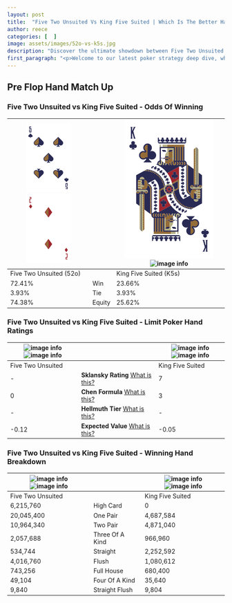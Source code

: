 ```yaml
---
layout: post
title:  "Five Two Unsuited Vs King Five Suited | Which Is The Better Hand In Poker? A Complete Guide"
author: reece
categories: [  ]
image: assets/images/52o-vs-k5s.jpg
description: "Discover the ultimate showdown between Five Two Unsuited and King Five Suited in poker! Uncover the odds, strategies, and scenarios where one hand triumphs over the other. Get ready to up your poker game with this thrilling analysis."
first_paragraph: "<p>Welcome to our latest poker strategy deep dive, where we're pitting two distinct hands against each other in a high-stakes showdown: Five Two Unsuited vs King Five Suited.</p><p>In the dynamic world of poker, every decision counts, and knowing which hand holds the upper hand is key to your success at the table.</p><p>In this article, we'll dissect these two hands, explore the scenarios where one dominates the other, and equip you with the knowledge to make strategic choices that can tip the odds in your favor.</p><p>Get ready to unravel the intriguing dynamics of these poker hands and elevate your game to new heights.</p>"
---
```




[comment]: # (sp0)

## Pre Flop Hand Match Up

<div class="table hand-ratings" markdown="1"> 



### Five Two Unsuited vs King Five Suited - Odds Of Winning


    
| ![image info](assets/images/hand1/5.png) ![image info](assets/images/hand1/2o.png) |  | ![image info](assets/images/hand2/K.png) ![image info](assets/images/hand2/5s.png) |
| -------- | -------- | -------- |
| Five Two Unsuited (52o) |  | King Five Suited (K5s) |
| 72.41% | Win | 23.66% |
| 3.93% | Tie | 3.93% |
| 74.38% | Equity | 25.62% |




[comment]: # (sp1)



### Five Two Unsuited vs King Five Suited - Limit Poker Hand Ratings


    
| ![image info](https://www.riverpairs.com/assets/images/hand1/5.png) ![image info](https://www.riverpairs.com/assets/images/hand1/2o.png) |  | ![image info](https://www.riverpairs.com/assets/images/hand2/K.png) ![image info](https://www.riverpairs.com/assets/images/hand2/5s.png) |
| -------- | -------- | -------- |
| Five Two Unsuited |  | King Five Suited |
| - | **Sklansky Rating** [What is this?](/sklansky-rating-explained) | 7 |
| 0 | **Chen Formula** [What is this?](/chen-formula-explained) | 3 |
| - | **Hellmuth Tier** [What is this?](/Hellmuth-tier-explained) | - |
| -0.12 | **Expected Value** [What is this?](/expected-value-explained) | -0.05 |




[comment]: # (sp2)



### Five Two Unsuited vs King Five Suited - Winning Hand Breakdown


    
| ![image info](https://www.riverpairs.com/assets/images/hand1/5.png) ![image info](https://www.riverpairs.com/assets/images/hand1/2o.png) |  | ![image info](https://www.riverpairs.com/assets/images/hand2/K.png) ![image info](https://www.riverpairs.com/assets/images/hand2/5s.png) |
| -------- | -------- | -------- |
| Five Two Unsuited |  | King Five Suited |
| 6,215,760 | High Card | 0 |
| 20,045,400 | One Pair | 4,687,584 |
| 10,964,340 | Two Pair | 4,871,040 |
| 2,057,688 | Three Of A Kind | 966,960 |
| 534,744 | Straight | 2,252,592 |
| 4,016,760 | Flush | 1,080,612 |
| 743,256 | Full House | 680,400 |
| 49,104 | Four Of A Kind | 35,640 |
| 9,840 | Straight Flush | 9,804 |




[comment]: # (sp3)



</div>

[comment]: # (sp4)



[comment]: # (sp5)

